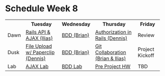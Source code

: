 # Schedule Week 8

<table>
  <tr>
    <th></th>
    <th>Tuesday</th>
    <th>Wednesday</th>
    <th>Thursday</th>
    <th>Friday</th>
  </tr>
  <tr>
    <td>Dawn</td>
    <td><a href="https://github.com/sf-wdi-14/notes/blob/master/lectures%2Fweek-8%2F_2_tuesday%2Fdawn%2Fajax-and-apis.md">Rails API & AJAX (Ilias)</a></td>
    <td><a href="https://github.com/sf-wdi-14/notes/blob/master/lectures/week-8/_3_wednesday/dawn/bdd-capybara.md">BDD (Brian)</a></td>
    <td><a href ="https://github.com/sf-wdi-14/notes/blob/master/lectures/week-8/_4_thursday/authorization.md">Authorization in Rails (Dennis)</a></td>
    <td>Review</td>
  </tr>
  <tr>
    <td>Dusk</td>
    <td><a href="https://github.com/sf-wdi-14/notes/blob/master/lectures/week-8/_2_tuesday/dusk/file-upload.md">File Upload w/ Paperclip (Dennis)</a></td>
    <td><a href="https://github.com/sf-wdi-14/notes/blob/master/lectures/week-8/_3_wednesday/dawn/bdd-capybara.md">BDD (Brian)</a></td>
    <td><a href="https://github.com/sf-wdi-14/notes/blob/master/lectures%2Fweek-8%2F_4_thursday%2Fgit-collaboration.md">Git Collaboration (Brian & Ilias)</a></td>
    <td>Project Kickoff</td>
  </tr>
  <tr>
    <td>Lab</td>
    <td><a href="https://github.com/sf-wdi-14/notes/blob/master/assignments/week-8/ajax-hw.md">AJAX Lab</a></td>
    <td><a href="https://github.com/sf-wdi-14/bdd-lab">BDD Lab</a></td>
    <td><a href="https://github.com/sf-wdi-14/notes/blob/master/assignments/week-8/pre-project-lab.md">Pre Project HW</a></td>
    <td>TBD</td>
  </tr>
</table>

